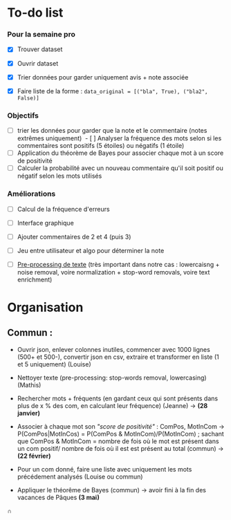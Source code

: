 # To-do list   
### Pour la semaine pro
- [X] Trouver dataset 
- [X] Ouvrir dataset
- [X] Trier données pour garder uniquement avis + note associée
- [X] Faire liste de la forme : `data_original = [("bla", True), ("bla2", False)]`


### Objectifs
 - [ ] trier les données pour garder que la note et le commentaire (notes extrêmes uniquement)
 - [ ] Analyser la fréquence des mots selon si les commentaires sont positifs (5 étoiles) ou négatifs (1 étoile)
 - [ ] Application du théorème de Bayes pour associer chaque mot à un score de positivité
 - [ ] Calculer la probabilité avec un nouveau commentaire qu'il soit positif ou négatif selon les mots utilisés

### Améliorations
 - [ ] Calcul de la fréquence d'erreurs
 - [ ] Interface graphique
 - [ ] Ajouter commentaires de 2 et 4 (puis 3)
 - [ ] Jeu entre utilisateur et algo pour déterminer la note
 - [ ] [Pre-processing de texte](https://kavita-ganesan.com/text-preprocessing-tutorial/) (très important dans notre cas : lowercaisng + noise removal, voire normalization + stop-word removals, voire text enrichment)



# Organisation

## Commun : 

- Ouvrir json, enlever colonnes inutiles, commencer avec 1000 lignes (500+ et 500-), convertir json en csv, extraire et transformer en liste (1 et 5 uniquement) (Louise)
- Nettoyer texte (pre-processing: stop-words removal, lowercasing) (Mathis)
- Rechercher mots + fréquents (en gardant ceux qui sont présents dans plus de x % des com, en calculant leur fréquence) (Jeanne)
-> **(28 janvier)**

- Associer à chaque mot son *"score de positivité"* : ComPos, MotInCom -> P(ComPos|MotInCos) =  P(ComPos & MotInCom)/P(MotInCom) ; sachant que  ComPos & MotInCom  =  nombre de fois où le mot est présent dans un com positif/ nombre de fois où il est est présent au total (commun)
-> **(22 février)**

- Pour un com donné, faire une liste avec uniquement les mots précédement analysés (Louise ou commun)
- Appliquer le théorême de Bayes (commun)
-> avoir fini à la fin des vacances de Pâques **(3 mai)**

∩
